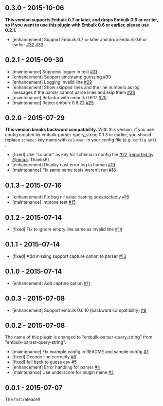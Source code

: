 ## 0.3.0 - 2015-10-06

**This version supports Embulk 0.7 or later, and drops Embulk 0.6 or earlier, so if you want to use this plugin with Embulk 0.6 or earlier, please use 0.2.1.**

* [enhancement] Support Embulk 0.7 or later and drop Embulk 0.6 or earlier [#32](https://github.com/treasure-data/embulk-parser-query_string/pull/32) [#33](https://github.com/treasure-data/embulk-parser-query_string/pull/33)

## 0.2.1 - 2015-09-30

* [maintenance] Suppress logger in test [#31](https://github.com/treasure-data/embulk-parser-query_string/pull/31)
* [enhancement] Support timestamp guessing [#30](https://github.com/treasure-data/embulk-parser-query_string/pull/30)
* [enhancement] Logging invalid line [#29](https://github.com/treasure-data/embulk-parser-query_string/pull/29)
* [enhancement] Show skipped lines and the line numbers as log messages if the parser cannot parse lines and skip them [#28](https://github.com/treasure-data/embulk-parser-query_string/pull/28)
* [maintenance] Refactor with embulk 0.6.17 [#20](https://github.com/treasure-data/embulk-parser-query_string/pull/20)
* [maintenance] Reject embulk 0.6.22 [#25](https://github.com/treasure-data/embulk-parser-query_string/pull/25)

## 0.2.0 - 2015-07-29

**This version breaks backword compatibility.** With this version, if you use config created by embulk-parser-query_string 0.1.3 or earlier, you should replace `schema:` key name with `columns:` in your config file (e.g. `config.yml`) .

* [fixed] Use "column" as key for schema in config file [#22](https://github.com/treasure-data/embulk-parser-query_string/pull/22) [[reported by @muga](https://github.com/treasure-data/embulk-parser-query_string/issues/21). Thanks!!]
* [enhancement] Display cast error log to human [#19](https://github.com/treasure-data/embulk-parser-query_string/pull/19)
* [maintenance] Fix same name tests weren't run [#18](https://github.com/treasure-data/embulk-parser-query_string/pull/18)

## 0.1.3 - 2015-07-16
* [enhancement] Fix bug nil value casting unexpectedly [#16](https://github.com/treasure-data/embulk-parser-query_string/pull/16)
* [maintenance] Improve test [#15](https://github.com/treasure-data/embulk-parser-query_string/pull/15)

## 0.1.2 - 2015-07-14
* [fixed] Fix to ignore empty line same as invalid line [#14](https://github.com/treasure-data/embulk-parser-query_string/pull/14)

## 0.1.1 - 2015-07-14
* [fixed] Add missing support capture option to parser [#13](https://github.com/treasure-data/embulk-parser-query_string/pull/13)

## 0.1.0 - 2015-07-14
* [enhancement] Add capture option [#11](https://github.com/treasure-data/embulk-parser-query_string/pull/11)

## 0.0.3 - 2015-07-08

* [enhancement] Support embulk 0.6.10 (backward compatibility) [#9](https://github.com/treasure-data/embulk-parser-query_string/pull/9)

## 0.0.2 - 2015-07-08

The name of this plugin is changed to "embulk-parser-query_string" from "embulk-parser-query-string".

* [maintenance] Fix example config in README and sample config [#7](https://github.com/treasure-data/embulk-parser-query_string/pull/7)
* [fixed] Decode line correctly [#6](https://github.com/treasure-data/embulk-parser-query_string/pull/6)
* [fixed] fall back to guess csv [#5](https://github.com/treasure-data/embulk-parser-query_string/pull/5)
* [enhancement] Error handling for parser [#4](https://github.com/treasure-data/embulk-parser-query_string/pull/4)
* [maintenance] Use underscore for plugin name [#3](https://github.com/treasure-data/embulk-parser-query_string/pull/3)

## 0.0.1 - 2015-07-07

The first release!!
